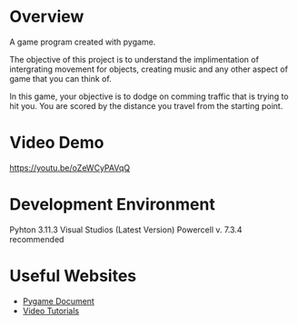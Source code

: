 # Overview

A game program created with pygame.

The objective of this project is to understand the implimentation of intergrating movement for objects,
creating music and any other aspect of game that you can think of.

In this game, your objective is to dodge on comming traffic that is trying to hit you. You are scored 
by the distance you travel from the starting point.

# Video Demo

https://youtu.be/oZeWCyPAVqQ

# Development Environment

Pyhton 3.11.3
Visual Studios (Latest Version)
Powercell v. 7.3.4 recommended

# Useful Websites


* [Pygame Document](https://www.pygame.org/docs/)
* [Video Tutorials](youtube.com)

